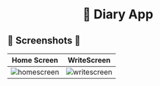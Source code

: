 <h1 align="center">📖 Diary App</h1>
<h2>📸 Screenshots 📸 </h2>

| Home Screen                                           | WriteScreen                                   |
| ----------------------------------------------------- | --------------------------------------------- |
| ![homescreen](https://github.com/HarshWavikar/Diary-App/assets/122421974/e3e793ae-323d-454c-99dd-7143fde6b726) | ![writescreen](https://github.com/HarshWavikar/Diary-App/assets/122421974/04ee63bb-0a29-488b-92a5-79dd2dca14f9) |



